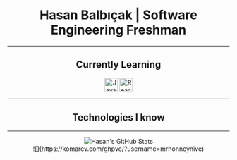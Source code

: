 <h1 align="center">Hasan Balbıçak | Software Engineering Freshman</h1>

***

<h2 align="center">Currently Learning</h2>

<p align="center">
  <img src="https://api.iconify.design/logos/javascript.svg" alt="JavaScript" height="30" width="30">
  <img src="https://www.vectorlogo.zone/logos/reactjs/reactjs-icon.svg" alt="React" height="30" width="30">
</p>

***

<h2 align="center">Technologies I know</h2>

***

<div align="center">
  <img src="https://github-readme-stats.vercel.app/api?username=mrhonneynive&count_private=true&show_icons=true&theme=transparent" alt="Hasan's GitHub Stats">
  <br>
  ![](https://komarev.com/ghpvc/?username=mrhonneynive)
</div>
<!--
**mrhonneynive/mrhonneynive** is a ✨ _special_ ✨ repository because its `README.md` (this file) appears on your GitHub profile.

Here are some ideas to get you started:

- 🔭 I’m currently working on ...
- 👯 I’m looking to collaborate on ...
- 🤔 I’m looking for help with ...
- 💬 Ask me about ...
- 📫 How to reach me: ...
- 😄 Pronouns: ...
- ⚡ Fun fact: ...
-->
